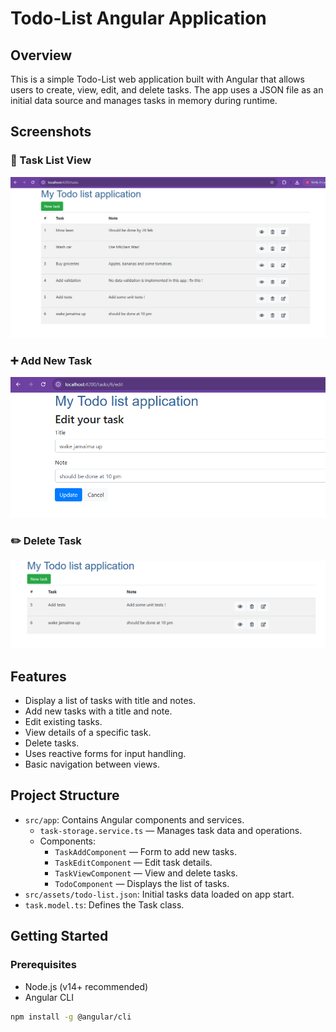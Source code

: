 # Todo-List Angular Application

## Overview
This is a simple Todo-List web application built with Angular that allows users to create, view, edit, and delete tasks. The app uses a JSON file as an initial data source and manages tasks in memory during runtime.

## Screenshots

### 📝 Task List View
![Task List](./screenshots/2.PNG) 

### ➕ Add New Task
![Add Task](./screenshots/Capture.PNG) 

### ✏️ Delete Task 
![Delete Task](./screenshots/del.PNG) 

## Features
- Display a list of tasks with title and notes.
- Add new tasks with a title and note.
- Edit existing tasks.
- View details of a specific task.
- Delete tasks.
- Uses reactive forms for input handling.
- Basic navigation between views.

## Project Structure
- `src/app`: Contains Angular components and services.
  - `task-storage.service.ts` — Manages task data and operations.
  - Components:
    - `TaskAddComponent` — Form to add new tasks.
    - `TaskEditComponent` — Edit task details.
    - `TaskViewComponent` — View and delete tasks.
    - `TodoComponent` — Displays the list of tasks.
- `src/assets/todo-list.json`: Initial tasks data loaded on app start.
- `task.model.ts`: Defines the Task class.

## Getting Started

### Prerequisites
- Node.js (v14+ recommended)
- Angular CLI

```bash
npm install -g @angular/cli

